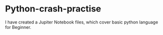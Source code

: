 # Python-crash-practise
I have created a Jupiter Notebook files, which cover basic python language for Beginner.
